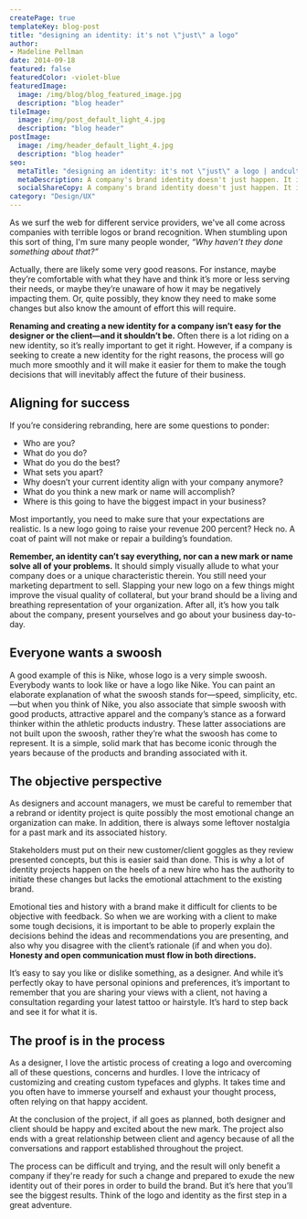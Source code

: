 ```yaml
---
createPage: true
templateKey: blog-post
title: "designing an identity: it's not \"just\" a logo"
author:
- Madeline Pellman
date: 2014-09-18
featured: false
featuredColor: -violet-blue
featuredImage:
  image: /img/blog/blog_featured_image.jpg
  description: "blog header"
tileImage:
  image: /img/post_default_light_4.jpg
  description: "blog header"
postImage:
  image: /img/header_default_light_4.jpg
  description: "blog header"
seo:
  metaTitle: "designing an identity: it's not \"just\" a logo | andculture"
  metaDescription: A company's brand identity doesn't just happen. It is a complex and intense process that demands both designer and client commit to open communication.
  socialShareCopy: A company's brand identity doesn't just happen. It is a complex and intense process that demands both designer and client commit to open communication.
category: "Design/UX"
---
```

As we surf the web for different service providers, we've all come across companies with terrible logos or brand recognition. When stumbling upon this sort of thing, I'm sure many people wonder, *“Why haven’t they done something about that?”*

Actually, there are likely some very good reasons. For instance, maybe they’re comfortable with what they have and think it’s more or less serving their needs, or maybe they’re unaware of how it may be negatively impacting them. Or, quite possibly, they know they need to make some changes but also know the amount of effort this will require.

**Renaming and creating a new identity for a company isn’t easy for the designer or the client—and it shouldn’t be.** Often there is a lot riding on a new identity, so it’s really important to get it right. However, if a company is seeking to create a new identity for the right reasons, the process will go much more smoothly and it will make it easier for them to make the tough decisions that will inevitably affect the future of their business.

## Aligning for success
If you’re considering rebranding, here are some questions to ponder:

* Who are you?
* What do you do?
* What do you do the best?
* What sets you apart?
* Why doesn’t your current identity align with your company anymore?
* What do you think a new mark or name will accomplish?
* Where is this going to have the biggest impact in your business?

Most importantly, you need to make sure that your expectations are realistic. Is a new logo going to raise your revenue 200 percent? Heck no. A coat of paint will not make or repair a building’s foundation.

**Remember, an identity can’t say everything, nor can a new mark or name solve all of your problems.** It should simply visually allude to what your company does or a unique characteristic therein. You still need your marketing department to sell. Slapping your new logo on a few things might improve the visual quality of collateral, but your brand should be a living and breathing representation of your organization. After all, it’s how you talk about the company, present yourselves and go about your business day-to-day.

## Everyone wants a swoosh
A good example of this is Nike, whose logo is a very simple swoosh. Everybody wants to look like or have a logo like Nike. You can paint an elaborate explanation of what the swoosh stands for—speed, simplicity, etc.—but when you think of Nike, you also associate that simple swoosh with good products, attractive apparel and the company’s stance as a forward thinker within the athletic products industry. These latter associations are not built upon the swoosh, rather they’re what the swoosh has come to represent. It is a simple, solid mark that has become iconic through the years because of the products and branding associated with it.

## The objective perspective
As designers and account managers, we must be careful to remember that a rebrand or identity project is quite possibly the most emotional change an organization can make. In addition, there is always some leftover nostalgia for a past mark and its associated history.

Stakeholders must put on their new customer/client goggles as they review presented concepts, but this is easier said than done. This is why a lot of identity projects happen on the heels of a new hire who has the authority to initiate these changes but lacks the emotional attachment to the existing brand.

Emotional ties and history with a brand make it difficult for clients to be objective with feedback. So when we are working with a client to make some tough decisions, it is important to be able to properly explain the decisions behind the ideas and recommendations you are presenting, and also why you disagree with the client’s rationale (if and when you do). **Honesty and open communication must flow in both directions.**

It’s easy to say you like or dislike something, as a designer. And while it’s perfectly okay to have personal opinions and preferences, it’s important to remember that you are sharing your views with a client, not having a consultation regarding your latest tattoo or hairstyle. It’s hard to step back and see it for what it is.

## The proof is in the process
As a designer, I love the artistic process of creating a logo and overcoming all of these questions, concerns and hurdles. I love the intricacy of customizing and creating custom typefaces and glyphs. It takes time and you often have to immerse yourself and exhaust your thought process, often relying on that happy accident.

At the conclusion of the project, if all goes as planned, both designer and client should be happy and excited about the new mark. The project also ends with a great relationship between client and agency because of all the conversations and rapport established throughout the project.

The process can be difficult and trying, and the result will only benefit a company if they're ready for such a change and prepared to exude the new identity out of their pores in order to build the brand. But it’s here that you’ll see the biggest results. Think of the logo and identity as the first step in a great adventure.